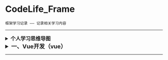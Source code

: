 # CodeLife_Frame
    框架学习记录 —— 记录相关学习内容

***

<details>
<summary style="font-size: medium"><b>个人学习思维导图</b></summary>

***

>   <details>
>   <summary>Vue开发</summary>
>
>   访问密码（feirouz）→
>   [点击跳转思维导图](https://www.processon.com/view/link/6121df107d9c08568769fab7)
>   </details>

</details>


<details>
<summary style="font-size: large"><b>一、Vue开发（vue）</b></summary>
    
`路径为 vue`

****

>   <details>
>   <summary><b>1. vue基础（basic）</b></summary>
>
>   + 插值表达式（begin）： *使用插值表达式显示各类数据*
>   + v-text（vText）： *v-text的使用*
>   + v-html（vHtml）： *v-html的使用*
>   + 事件的定义及绑定（event）： *事件的定义及绑定相关细节*
>   + v-show（vShow）： *v-show的使用（display）*
>   + v-if（vIf）： *v-If的使用（DOM）*
>   + v-bind（vBind）： *v-bind的使用*
>   + v-for（vFor）： *v-for的使用*
>   + v-model（vModel）： *Vue的v-model和数据双向绑定*
>   + 事件修饰符（eventDeco）： *Vue的部分事件修饰符*
>   + 按键修饰符（keyDeco）： *Vue的按键修饰符*
>   + Vue的生命周期（lifeCycle）： *Vue的生命周期（钩子）*
>
>   </details>

>   <details>
>   <summary><b>2. vue练习（practice）</b></summary>
>
>   + 备忘录（memorandum）： *简单备忘录的实现*
>   + 天气查询（selectWeather）：*天气查询的实现*
>
>   </details>

>   <details>
>   <summary><b>3. axios使用（axios）</b></summary>
>
>>  搭配服务端（../sbTest）
>
>   + GET请求（get）： *Axios的GET方式的请求*
>   + POST请求（post）： *Axios的POST方式的请求*
>   + 并发请求（all）： *Axios的并发请求*
>
>   </details>

>   <details>
>   <summary><b>4. vue结合bootstrap&springboot使用（../vue_bs）</b></summary>
> 
>>  用户管理界面
>
>   </details>

</details>

***
